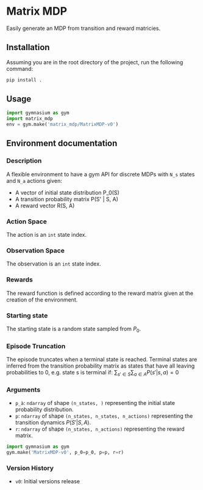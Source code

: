 # Matrix MDP

Easily generate an MDP from transition and reward matricies.

## Installation
Assuming you are in the root directory of the project, run the following command:
```bash
pip install .
```

## Usage
```python
import gymnasium as gym
import matrix_mdp
env = gym.make('matrix_mdp/MatrixMDP-v0')
```

## Environment documentation

### Description

A flexible environment to have a gym API for discrete MDPs with `N_s` states and `N_a` actions given:
 - A vector of initial state distribution P_0(S)
 - A transition probability matrix P(S' | S, A)
 - A reward vector R(S, A)

### Action Space

The action is an `int` state index.

### Observation Space

The observation is an `int` state index.

### Rewards

The reward function is defined according to the reward matrix given at the creation of the environment.

### Starting state

The starting state is a random state sampled from $P_0$.

### Episode Truncation

The episode truncates when a terminal state is reached.
Terminal states are inferred from the transition probability matrix as states that have all leaving
probabilities to 0, e.g. state s is terminal if:
$\sum_{s' \in S} \sum_{a \in A} P(s' | s, a) = 0$

### Arguments

- `p_à`: `ndarray` of shape `(n_states, )` representing the initial state probability distribution.
- `p`: `ndarray` of shape `(n_states, n_states, n_actions)` representing the transition dynamics $P(S' | S, A)$.
- `r`: `ndarray` of shape `(n_states, n_actions)` representing the reward matrix.

```python
import gymnasium as gym
gym.make('MatrixMDP-v0', p_0=p_0, p=p, r=r)
```

### Version History

* `v0`: Initial versions release
